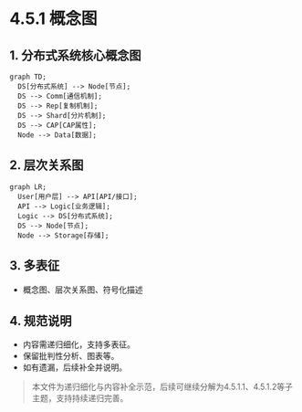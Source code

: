 # 4.5.1 概念图

## 1. 分布式系统核心概念图

```mermaid
graph TD;
  DS[分布式系统] --> Node[节点];
  DS --> Comm[通信机制];
  DS --> Rep[复制机制];
  DS --> Shard[分片机制];
  DS --> CAP[CAP属性];
  Node --> Data[数据];
```

## 2. 层次关系图

```mermaid
graph LR;
  User[用户层] --> API[API/接口];
  API --> Logic[业务逻辑];
  Logic --> DS[分布式系统];
  DS --> Node[节点];
  Node --> Storage[存储];
```

## 3. 多表征

- 概念图、层次关系图、符号化描述

## 4. 规范说明

- 内容需递归细化，支持多表征。
- 保留批判性分析、图表等。
- 如有遗漏，后续补全并说明。

> 本文件为递归细化与内容补全示范，后续可继续分解为4.5.1.1、4.5.1.2等子主题，支持持续递归完善。
